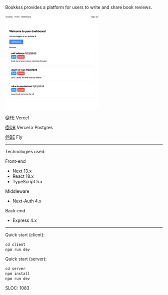 Bookkss provides a platform for users to write and share book reviews.

<img src='./screen.png' width=300 >

[@FE](https://bookkss.com) Vercel

[@DB](https://vercel.com/storage/postgres) Vercel x Postgres

[@BE](https://bookkss.fly.dev) Fly

---

Technologies used:

Front-end

- Next 13.x
- React 18.x
- TypeScript 5.x

Middleware

- Next-Auth 4.x

Back-end

- Express 4.x

---

Quick start (client):

```
cd client
npm run dev
```

Quick start (server):

```
cd server
npm install
npm run dev
```

SLOC: 1083
